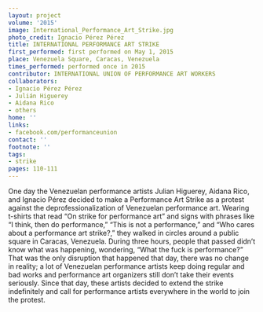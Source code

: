 ```yaml
---
layout: project
volume: '2015'
image: International_Performance_Art_Strike.jpg
photo_credit: Ignacio Pérez Pérez
title: INTERNATIONAL PERFORMANCE ART STRIKE
first_performed: first performed on May 1, 2015
place: Venezuela Square, Caracas, Venezuela
times_performed: performed once in 2015
contributor: INTERNATIONAL UNION OF PERFORMANCE ART WORKERS
collaborators:
- Ignacio Pérez Pérez
- Julián Higuerey
- Aidana Rico
- others
home: ''
links:
- facebook.com/performanceunion
contact: ''
footnote: ''
tags:
- strike
pages: 110-111
---
```


One day the Venezuelan performance artists Julian Higuerey, Aidana Rico, and Ignacio Pérez decided to make a Performance Art Strike as a protest against the deprofessionalization of Venezuelan performance art. Wearing t-shirts that read “On strike for performance art” and signs with phrases like “I think, then do performance,” “This is not a performance,” and “Who cares about a performance art strike?,” they walked in circles around a public square in Caracas, Venezuela. During three hours, people that passed didn’t know what was happening, wondering, “What the fuck is performance?” That was the only disruption that happened that day, there was no change in reality; a lot of Venezuelan performance artists keep doing regular and bad works and performance art organizers still don’t take their events seriously. Since that day, these artists decided to extend the strike indefinitely and call for performance artists everywhere in the world to join the protest.
